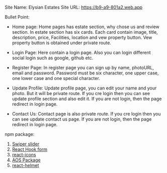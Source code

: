 Site Name: Elysian Estates
Site URL: https://b9-a9-801a2.web.app

Bullet Point:

- Home page: Home pages has estate section, why chose us and review section. In estate section has six cards. Each card contain image, title, description, price, Facilities, location and vew property button. Vew property button is obtained under private route.

- Login Page: Here contain a login page. Also you can login different social login such as google, github etc.
- Register Page: In register page you can sign up by name, photoURL, email and password. Password must be six character, one upper case, one lower case and one special character.
- Update Profile: Update profile page, you can edit your name and your photo. But it will be private route. If you cre login then you can see update profile section and also edit it. If you are not login, then the page redirect in login page.
- Contact Us: Contact page is also private route. If you cre login then you can see update contact us page. If you are not login, then the page redirect in login page.

npm package:

1. [Swiper slider](https://swiperjs.com/)
2. [React Hook form](https://react-hook-form.com/get-started)
3. [react-icons](https://react-icons.github.io/react-icons/)
4. [AOS Package](https://michalsnik.github.io/aos/)
5. [react-helmet](https://www.npmjs.com/package/react-helmet-async)
